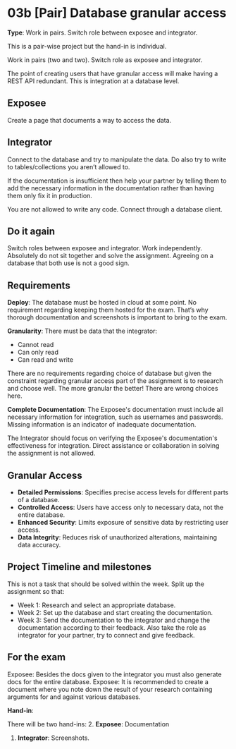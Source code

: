 # 03b [Pair] Database granular access

**Type**: Work in pairs. Switch role between exposee and integrator. 

This is a pair-wise project but the hand-in is individual. 

Work in pairs (two and two). Switch role as exposee and integrator. 

The point of creating users that have granular access will make having a REST API redundant. This is integration at a database level. 

## Exposee

Create a page that documents a way to access the data. 
 

## Integrator

Connect to the database and try to manipulate the data. Do also try to write to tables/collections you aren’t allowed to.

If the documentation is insufficient then help your partner by telling them to add the necessary information in the documentation rather than having them only fix it in production. 

You are not allowed to write any code. Connect through a database client. 
 
## Do it again

Switch roles between exposee and integrator. Work independently. Absolutely do not sit together and solve the assignment. Agreeing on a database that both use is not a good sign. 

## Requirements

**Deploy**: The database must be hosted in cloud at some point. No requirement regarding keeping them hosted for the exam. That’s why thorough documentation and screenshots is important to bring to the exam. 

**Granularity**: There must be data that the integrator:

- Cannot read
- Can only read
- Can read and write

There are no requirements regarding choice of database but given the constraint regarding granular access part of the assignment is to research and choose well. The more granular the better! There are wrong choices here. 



**Complete Documentation**: The Exposee's documentation must include all necessary information for integration, such as usernames and passwords. Missing information is an indicator of inadequate documentation.

The Integrator should focus on verifying the Exposee's documentation's effectiveness for integration. Direct assistance or collaboration in solving the assignment is not allowed.

## Granular Access

* **Detailed Permissions**: Specifies precise access levels for different parts of a database.
* **Controlled Access**: Users have access only to necessary data, not the entire database.
* **Enhanced Security**: Limits exposure of sensitive data by restricting user access.
* **Data Integrity**: Reduces risk of unauthorized alterations, maintaining data accuracy.


## Project Timeline and milestones

This is not a task that should be solved within the week. Split up the assignment so that:

- Week 1: Research and select an appropriate database.
- Week 2: Set up the database and start creating the documentation.
- Week 3: Send the documentation to the integrator and change the documentation according to their feedback. Also take the role as integrator for your partner, try to connect and give feedback. 


## For the exam

Exposee: Besides the docs given to the integrator you must also generate docs for the entire database. 
Exposee: It is recommended to create a document where you note down the result of your research containing arguments for and against various databases. 

**Hand-in**: 

There will be two hand-ins:
2. **Exposee**: Documentation 
1. **Integrator**: Screenshots. 

